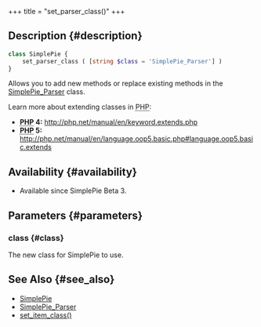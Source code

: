+++
title = "set_parser_class()"
+++

## Description {#description}

```php
class SimplePie {
    set_parser_class ( [string $class = 'SimplePie_Parser'] )
}
```

Allows you to add new methods or replace existing methods in the [SimplePie_Parser](@/wiki/reference/simplepie_parser/_index.md) class.

Learn more about extending classes in <abbr title="Hypertext Preprocessor">PHP</abbr>:

- **<abbr title="Hypertext Preprocessor">PHP</abbr> 4:** <http://php.net/manual/en/keyword.extends.php>
- **<abbr title="Hypertext Preprocessor">PHP</abbr> 5:** <http://php.net/manual/en/language.oop5.basic.php#language.oop5.basic.extends>

## Availability {#availability}

- Available since SimplePie Beta 3.

## Parameters {#parameters}

### class {#class}

The new class for SimplePie to use.

## See Also {#see_also}

- [SimplePie](@/wiki/reference/simplepie/_index.md)
- [SimplePie_Parser](@/wiki/reference/simplepie_parser/_index.md)
- [set_item_class()](@/wiki/reference/simplepie/set_item_class.md)
